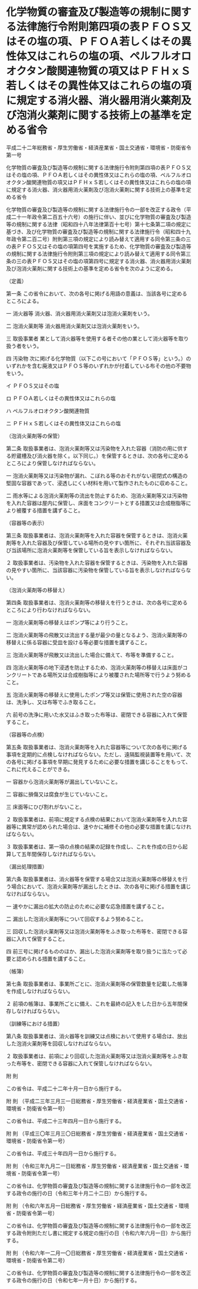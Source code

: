 # 化学物質の審査及び製造等の規制に関する法律施行令附則第四項の表ＰＦＯＳ又はその塩の項、ＰＦＯＡ若しくはその異性体又はこれらの塩の項、ペルフルオロオクタン酸関連物質の項又はＰＦＨｘＳ若しくはその異性体又はこれらの塩の項に規定する消火器、消火器用消火薬剤及び泡消火薬剤に関する技術上の基準を定める省令

平成二十二年総務省・厚生労働省・経済産業省・国土交通省・環境省・防衛省令第一号

化学物質の審査及び製造等の規制に関する法律施行令附則第四項の表ＰＦＯＳ又はその塩の項、ＰＦＯＡ若しくはその異性体又はこれらの塩の項、ペルフルオロオクタン酸関連物質の項又はＰＦＨｘＳ若しくはその異性体又はこれらの塩の項に規定する消火器、消火器用消火薬剤及び泡消火薬剤に関する技術上の基準を定める省令

化学物質の審査及び製造等の規制に関する法律施行令の一部を改正する政令（平成二十一年政令第二百五十六号）の施行に伴い、並びに化学物質の審査及び製造等の規制に関する法律（昭和四十八年法律第百十七号）第十七条第二項の規定に基づき、及び化学物質の審査及び製造等の規制に関する法律施行令（昭和四十九年政令第二百二号）附則第三項の規定により読み替えて適用する同令第三条の三の表ＰＦＯＳ又はその塩の項第四号を実施するため、化学物質の審査及び製造等の規制に関する法律施行令附則第三項の規定により読み替えて適用する同令第三条の三の表ＰＦＯＳ又はその塩の項第四号に規定する消火器、消火器用消火薬剤及び泡消火薬剤に関する技術上の基準を定める省令を次のように定める。

（定義）

第一条 この省令において、次の各号に掲げる用語の意義は、当該各号に定めるところによる。

一 消火器等 消火器、消火器用消火薬剤又は泡消火薬剤をいう。

二 泡消火薬剤等 消火器用消火薬剤又は泡消火薬剤をいう。

三 取扱事業者 業として消火器等を使用する者その他の業として消火器等を取り扱う者をいう。

四 汚染物 次に掲げる化学物質（以下この号において「ＰＦＯＳ等」という。）のいずれかを含む廃液又はＰＦＯＳ等のいずれかが付着している布その他の不要物をいう。

イ ＰＦＯＳ又はその塩

ロ ＰＦＯＡ若しくはその異性体又はこれらの塩

ハ ペルフルオロオクタン酸関連物質

ニ ＰＦＨｘＳ若しくはその異性体又はこれらの塩

（泡消火薬剤等の保管）

第二条 取扱事業者は、泡消火薬剤等又は汚染物を入れた容器（消防の用に供する貯蔵槽及び消火器を除く。以下同じ。）を保管するときは、次の各号に定めるところにより保管しなければならない。

一 泡消火薬剤等又は汚染物が漏れ、こぼれる等のおそれがない密閉式の構造の堅固な容器であって、浸透しにくい材料を用いて製作されたものに収めること。

二 雨水等による泡消火薬剤等の流出を防止するため、泡消火薬剤等又は汚染物を入れた容器は屋内に保管し、床面をコンクリートとする措置又は合成樹脂等により被覆する措置を講ずること。

（容器等の表示）

第三条 取扱事業者は、泡消火薬剤等を入れた容器を保管するときは、泡消火薬剤等を入れた容器及び保管している場所の見やすい箇所に、それぞれ当該容器及び当該場所に泡消火薬剤等を保管している旨を表示しなければならない。

２ 取扱事業者は、汚染物を入れた容器を保管するときは、汚染物を入れた容器の見やすい箇所に、当該容器に汚染物を保管している旨を表示しなければならない。

（泡消火薬剤等の移替え）

第四条 取扱事業者は、泡消火薬剤等の移替えを行うときは、次の各号に定めるところにより行わなければならない。

一 泡消火薬剤等の移替えはポンプ等により行うこと。

二 泡消火薬剤等の飛散又は流出する量が最少の量となるよう、泡消火薬剤等の移替えに係る容器に受皿を設ける等必要な措置を講ずること。

三 泡消火薬剤等が飛散又は流出した場合に備えて、布等を準備すること。

四 泡消火薬剤等の地下浸透を防止するため、泡消火薬剤等の移替えは床面がコンクリートである場所又は合成樹脂等により被覆された場所等で行うよう努めること。

五 泡消火薬剤等の移替えに使用したポンプ等又は保管に使用された空の容器は、洗浄し、又は布等でふき取ること。

六 前号の洗浄に用いた水又はふき取った布等は、密閉できる容器に入れて保管すること。

（容器等の点検）

第五条 取扱事業者は、泡消火薬剤等を入れた容器等について次の各号に掲げる事項を定期的に点検しなければならない。ただし、遠隔監視装置等を用いて、次の各号に掲げる事項を早期に発見するために必要な措置を講じることをもって、これに代えることができる。

一 容器から泡消火薬剤等が漏出していないこと。

二 容器に損傷又は腐食が生じていないこと。

三 床面等にひび割れがないこと。

２ 取扱事業者は、前項に規定する点検の結果において泡消火薬剤等を入れた容器等に異常が認められた場合は、速やかに補修その他の必要な措置を講じなければならない。

３ 取扱事業者は、第一項の点検の結果の記録を作成し、これを作成の日から起算して五年間保存しなければならない。

（漏出処理措置）

第六条 取扱事業者は、消火器等を保管する場合又は泡消火薬剤等の移替えを行う場合において、泡消火薬剤等が漏出したときは、次の各号に掲げる措置を講じなければならない。

一 速やかに漏出の拡大の防止のために必要な応急措置を講ずること。

二 漏出した泡消火薬剤等について回収するよう努めること。

三 回収した泡消火薬剤等又は泡消火薬剤等をふき取った布等を、密閉できる容器に入れて保管すること。

四 前三号に掲げるもののほか、漏出した泡消火薬剤等を取り扱うに当たって必要と認められる措置を講ずること。

（帳簿）

第七条 取扱事業者は、事業所ごとに、泡消火薬剤等の保管数量を記載した帳簿を作成しなければならない。

２ 前項の帳簿は、事業所ごとに備え、これを最終の記入をした日から五年間保存しなければならない。

（訓練等における措置）

第八条 取扱事業者は、消火器等を訓練又は点検において使用する場合は、放出した泡消火薬剤等を回収しなければならない。

２ 取扱事業者は、前項により回収した泡消火薬剤等又は泡消火薬剤等をふき取った布等を、密閉できる容器に入れて保管しなければならない。

附 則

この省令は、平成二十二年十月一日から施行する。

附 則 （平成二三年三月三一日総務省・厚生労働省・経済産業省・国土交通省・環境省・防衛省令第一号）

この省令は、平成二十三年四月一日から施行する。

附 則 （平成三〇年三月三〇日総務省・厚生労働省・経済産業省・国土交通省・環境省・防衛省令第一号）

この省令は、平成三十年四月一日から施行する。

附 則 （令和三年九月二一日総務省・厚生労働省・経済産業省・国土交通省・環境省・防衛省令第一号）

この省令は、化学物質の審査及び製造等の規制に関する法律施行令の一部を改正する政令の施行の日（令和三年十月二十二日）から施行する。

附 則 （令和六年五月一日総務省・厚生労働省・経済産業省・国土交通省・環境省・防衛省令第一号）

この省令は、化学物質の審査及び製造等の規制に関する法律施行令の一部を改正する政令附則ただし書に規定する規定の施行の日（令和六年六月一日）から施行する。

附 則 （令和六年一二月一〇日総務省・厚生労働省・経済産業省・国土交通省・環境省・防衛省令第二号）

この省令は、化学物質の審査及び製造等の規制に関する法律施行令の一部を改正する政令の施行の日（令和七年一月十日）から施行する。
